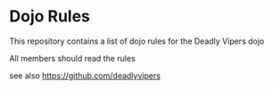 Dojo Rules
==========

This repository contains a list of dojo rules for the Deadly Vipers dojo

All members should read the rules

see also https://github.com/deadlyvipers
